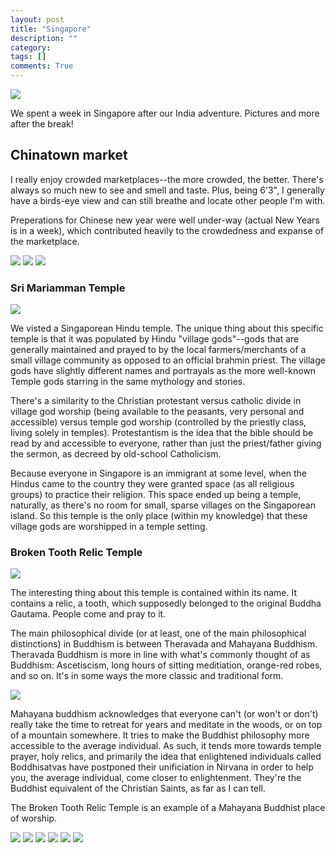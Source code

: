 ```yaml
---
layout: post
title: "Singapore"
description: ""
category: 
tags: []
comments: True
---
```


<img src="/assets/singapore-merlion.jpg">

We spent a week in Singapore after our India adventure. Pictures and more after the break!

<!--more-->

## Chinatown market
I really enjoy crowded marketplaces--the more crowded, the better. There's always so much new to see and smell and taste. Plus, being 6'3", I generally have a birds-eye view and can still breathe and locate other people I'm with. 

Preperations for Chinese new year were well under-way (actual New Years is in a week), which contributed heavily to the crowdedness and expanse of the marketplace.

<img src="/assets/singapore-chinatown.jpg">
<img src="/assets/singapore-market1.jpg">
<img src="/assets/singapore-market2.jpg">


### Sri Mariamman Temple

<img src="/assets/singapore-temple.jpg">

We visted a Singaporean Hindu temple. The unique thing about this specific temple is that it was populated by Hindu "village gods"--gods that are generally maintained and prayed to by the local farmers/merchants of a small village community as opposed to an official brahmin priest. The village gods have slightly different names and portrayals as the more well-known Temple gods starring in the same mythology and stories. 

There's a similarity to the Christian protestant versus catholic divide in village god worship (being available to the peasants, very personal and accessible) versus temple god worship (controlled by the priestly class, living solely in temples). Protestantism is the idea that the bible should be read by and accessible to everyone, rather than just the priest/father giving the sermon, as decreed by old-school Catholicism.

Because everyone in Singapore is an immigrant at some level, when the Hindus came to the country they were granted space (as all religious groups) to practice their religion. This space ended up being a temple, naturally, as there's no room for small, sparse villages on the Singaporean island. So this temple is the only place (within my knowledge) that these village gods are worshipped in a temple setting.

### Broken Tooth Relic Temple
<img src="/assets/singapore-temple2.jpg">

The interesting thing about this temple is contained within its name. It contains a relic, a tooth, which supposedly belonged to the original Buddha Gautama. People come and pray to it.

The main philosophical divide (or at least, one of the main philosophical distinctions) in Buddhism is between Theravada and Mahayana Buddhism. Theravada Buddhism is more in line with what's commonly thought of as Buddhism: Ascetiscism, long hours of sitting meditiation, orange-red robes, and so on. It's in some ways the more classic and traditional form. 

<img src="/assets/singapore-temple3.jpg">

Mahayana buddhism acknowledges that everyone can't (or won't or don't) really take the time to retreat for years and meditate in the woods, or on top of a mountain somewhere. It tries to make the Buddhist philosophy more accessible to the average individual. As such, it tends more towards temple prayer, holy relics, and primarily the idea that enlightened individuals called Boddhisatvas have postponed their unificiation in Nirvana in order to help you, the average individual, come closer to enlightenment. They're the Buddhist equivalent of the Christian Saints, as far as I can tell.

The Broken Tooth Relic Temple is an example of a Mahayana Buddhist place of worship.

<img src="/assets/singapore-temple4.jpg">

<img src="/assets/singapore-AC.jpg">

<img src="/assets/singapore-garden1.jpg">
<img src="/assets/singapore-garden2.jpg">
<img src="/assets/singapore-garden3.jpg">
<img src="/assets/singapore-jurong.jpg">
